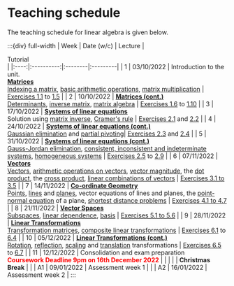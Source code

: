 # Teaching schedule

The teaching schedule for linear algebra is given below.

:::{div} full-width
| Week | Date (w/c) | Lecture | <div style="width:160px">Tutorial</div> |
|:----:|:----------:|:--------|:---------|
| 1 | 03/10/2022	| Introduction to the unit. <br> [**Matrices**](matrices-chapter) <br> [Indexing a matrix](indexing-a-matrix-section), [basic arithmetic operations](basic-arithmetic-operations-section), [matrix multiplication](matrix-multiplication-definition) | [Exercises 1.1](ex1.1) to [1.5](ex1.5) |
| 2 | 10/10/2022 | [**Matrices (cont.)**](matrices-chapter) <br> [Determinants](determinant-section), [inverse matrix](inverse-matrix-definition), [matrix algebra](matrix-algebra-section) | [Exercises 1.6](ex1.6) to [1.10](ex1.10) |
| 3 | 17/10/2022 | [**Systems of linear equations**](systems-of-linear-equations-chapter) <br> Solution using [matrix inverse](solution-using-inverse-matrix-theorem), [Cramer's rule](cramers-rule-theorem) | [Exercises 2.1](ex2.1) and [2.2](ex2.2) |
| 4 | 24/10/2022 | [**Systems of linear equations (cont.)**](systems-of-linear-equations-chapter) <br> [Gaussian elimination](gaussian-elimination-section) and [partial pivoting](partial-pivoting-section)| [Exercises 2.3](ex2.3) and [2.4](ex2.4) |
| 5 | 31/10/2022 | [**Systems of linear equations (cont.)**](systems-of-linear-equations-chapter) <br> [Gauss-Jordan elimination](gauss-jordan-elimination-section), [consistent, inconsistent and indeterminate systems](consistent-inconsistent-and-indeterminate-systems-section), [homogeneous systems](homogeneous-systems-section) | [Exercises 2.5](ex2.5) to [2.9](ex2.9) |
| 6 | 07/11/2022 | [**Vectors**](vectors-chapter) <br> [Vectors](vectors-section), [arithmetic operations on vectors](arithmetic-operations-on-vectors-section), [vector magnitude](vector-magnitude-section), the [dot product](dot-product-section), the [cross product](cross-product-section), [linear combinations of vectors](linear-combination-of-vectors-section) | [Exercises 3.1 to 3.5](vectors-exercises-section) |
| 7 | 14/11/2022 | [**Co-ordinate Geometry**](coordinate-geometry-chapter) <br> [Points](points-section), [lines](lines-section) and [planes](planes-section), vector equations of lines and planes, the [point-normal equation](point-normal-definition) of a plane, [shortest distance problems](shortest-distance-problems) | [Exercises 4.1 to 4.7](co-ordinate-geometry-exercises-section) |
| 8 | 21/11/2022 | [**Vector Spaces**](vector-spaces-chapter) <br> [Subspaces](subspaces-section), [linear dependence](linear-dependence-section), [basis](basis-section) | [Exercises 5.1 to 5.6](vector-spaces-exercises-section) |
| 9 | 28/11/2022 | [**Linear Transformations**](linear-transformations-chapter) <br> [Transformation matrices](transformation-matrix-section), [composite linear transformations](composite-linear-transformations-section) | [Exercises 6.1](ex6.1) to [6.4](ex6.4) |
| 10 | 05/12/2022 | [**Linear Transformations (cont.)**](linear-transformations-chapter) <br> [Rotation](rotation-section), [reflection](reflection-section), [scaling](scaling-section) and [translation](translation-section) transformations | [Exercises 6.5](ex6.5) to [6.7](ex6.7) |
| 11 | 12/12/2022 | Consolidation and exam preparation  <br> <span style="color:red;">**Coursework Deadline 9pm on 16th December 2022**</span> | |
|    |   | **Christmas Break** | |
| A1 | 09/01/2022 | Assessment week 1 | |
| A2 | 16/01/2022 | Assessment week 2 |
:::